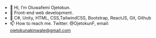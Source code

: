 - 👋 Hi, I’m Oluwafemi Ojetokun.
- 👀 Front-end web development.
- 🌱 C#, Unity, HTML, CSS,TailwindCSS, Bootstrap, ReactJS, Git, Github
- 📫 How to reach me. Twitter: @OjetokunF, email: ojetokunakinwale@gmail.com

<!---
FemiOje/FemiOje is a ✨ special ✨ repository because its `README.md` (this file) appears on your GitHub profile.
You can click the Preview link to take a look at your changes.
--->
